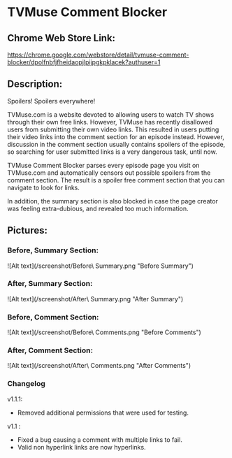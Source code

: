 # TVMuse Comment Blocker

## Chrome Web Store Link: 

https://chrome.google.com/webstore/detail/tvmuse-comment-blocker/dpolfnbfjfheidaopjlpijpgkpklacek?authuser=1


## Description:

Spoilers! Spoilers everywhere!

TVMuse.com is a website devoted to allowing users to watch TV shows through their own free links. However, TVMuse has recently disallowed users from submitting their own video links. This resulted in users putting their video links into the comment section for an episode instead. However, discussion in the comment section usually contains spoilers of the episode, so searching for user submitted links is a very dangerous task, until now.

TVMuse Comment Blocker parses every episode page you visit on TVMuse.com and automatically censors out possible spoilers from the comment section. The result is a spoiler free comment section that you can navigate to look for links.

In addition, the summary section is also blocked in case the page creator was feeling extra-dubious, and revealed too much information.



## Pictures:


### Before, Summary Section:


![Alt text](/screenshot/Before\ Summary.png "Before Summary")


### After, Summary Section:


![Alt text](/screenshot/After\ Summary.png "After Summary")



### Before, Comment Section:


![Alt text](/screenshot/Before\ Comments.png "Before Comments")


### After, Comment Section:

![Alt text](/screenshot/After\ Comments.png "After Comments")



### Changelog

v1.1.1:
* Removed additional permissions that were used for testing.

v1.1 : 
* Fixed a bug causing a comment with multiple links to fail.
* Valid non hyperlink links are now hyperlinks.





